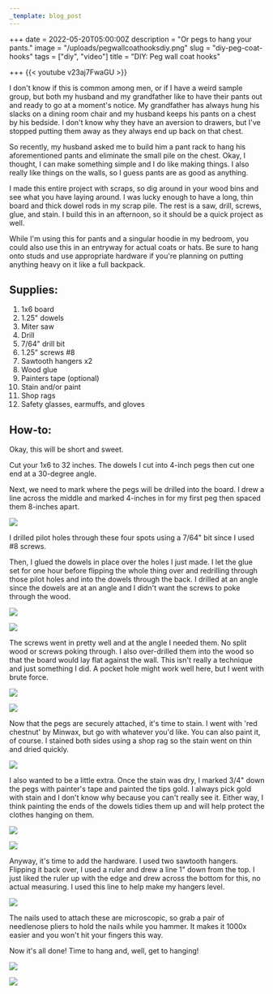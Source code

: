 ```yaml
---
_template: blog_post
---
```


+++
date = 2022-05-20T05:00:00Z
description = "Or pegs to hang your pants."
image = "/uploads/pegwallcoathooksdiy.png"
slug = "diy-peg-coat-hooks"
tags = ["diy", "video"]
title = "DIY: Peg wall coat hooks"

+++
{{< youtube v23aj7FwaGU >}}

I don't know if this is common among men, or if I have a weird sample group, but both my husband and my grandfather like to have their pants out and ready to go at a moment's notice. My grandfather has always hung his slacks on a dining room chair and my husband keeps his pants on a chest by his bedside. I don't know why they have an aversion to drawers, but I've stopped putting them away as they always end up back on that chest.

So recently, my husband asked me to build him a pant rack to hang his aforementioned pants and eliminate the small pile on the chest. Okay, I thought, I can make something simple and I do like making things. I also really like things on the walls, so I guess pants are as good as anything.

I made this entire project with scraps, so dig around in your wood bins and see what you have laying around. I was lucky enough to have a long, thin board and thick dowel rods in my scrap pile. The rest is a saw, drill, screws, glue, and stain. I build this in an afternoon, so it should be a quick project as well.

While I'm using this for pants and a singular hoodie in my bedroom, you could also use this in an entryway for actual coats or hats. Be sure to hang onto studs and use appropriate hardware if you're planning on putting anything heavy on it like a full backpack.

## Supplies:

 1. 1x6 board
 2. 1.25" dowels
 3. Miter saw
 4. Drill
 5. 7/64" drill bit
 6. 1.25" screws #8
 7. Sawtooth hangers x2
 8. Wood glue
 9. Painters tape (optional)
10. Stain and/or paint
11. Shop rags
12. Safety glasses, earmuffs, and gloves

## How-to:

Okay, this will be short and sweet.

Cut your 1x6 to 32 inches. The dowels I cut into 4-inch pegs then cut one end at a 30-degree angle.

Next, we need to mark where the pegs will be drilled into the board. I drew a line across the middle and marked 4-inches in for my first peg then spaced them 8-inches apart.

![](/uploads/pilot-holes-drilled-in.jpg)

I drilled pilot holes through these four spots using a 7/64" bit since I used #8 screws.

Then, I glued the dowels in place over the holes I just made. I let the glue set for one hour before flipping the whole thing over and redrilling through those pilot holes and into the dowels through the back. I drilled at an angle since the dowels are at an angle and I didn't want the screws to poke through the wood.

![](/uploads/pegs-glued-on-close-up.jpg)

![](/uploads/pegs-glued-on.jpg)

The screws went in pretty well and at the angle I needed them. No split wood or screws poking through. I also over-drilled them into the wood so that the board would lay flat against the wall. This isn't really a technique and just something I did. A pocket hole might work well here, but I went with brute force.

![](/uploads/with-4-nails-screwed-in.jpg)

![](/uploads/close-up-of-screw.jpg)

Now that the pegs are securely attached, it's time to stain. I went with 'red chestnut' by Minwax, but go with whatever you'd like. You can also paint it, of course. I stained both sides using a shop rag so the stain went on thin and dried quickly.

![](/uploads/peg-board-without-tape.jpg)

I also wanted to be a little extra. Once the stain was dry, I marked 3/4" down the pegs with painter's tape and painted the tips gold. I always pick gold with stain and I don't know why because you can't really see it. Either way, I think painting the ends of the dowels tidies them up and will help protect the clothes hanging on them.

![](/uploads/peg-board-with-tape.jpg)

![](/uploads/finished-pegs-board-close-up.jpg)

Anyway, it's time to add the hardware. I used two sawtooth hangers. Flipping it back over, I used a ruler and drew a line 1" down from the top. I just liked the ruler up with the edge and drew across the bottom for this, no actual measuring. I used this line to help make my hangers level.

![](/uploads/sawtooth-hanger-close-up.jpg)

The nails used to attach these are microscopic, so grab a pair of needlenose pliers to hold the nails while you hammer. It makes it 1000x easier and you won't hit your fingers this way.

Now it's all done! Time to hang and, well, get to hanging!

![](/uploads/finished-pant-rack-diy2.jpg)

![](/uploads/finished-pant-rack-diy.jpg)
